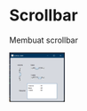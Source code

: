 # Scrollbar
Membuat scrollbar

<img src="https://github.com/DelvinNuryadi/Scrollbar/blob/master/assets/Screenshot%202023-03-08%20232811.png" width="100">
